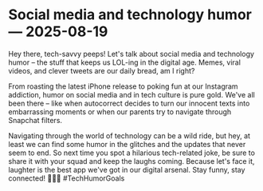 # Social media and technology humor — 2025-08-19

Hey there, tech-savvy peeps! Let's talk about social media and technology humor – the stuff that keeps us LOL-ing in the digital age. Memes, viral videos, and clever tweets are our daily bread, am I right?

From roasting the latest iPhone release to poking fun at our Instagram addiction, humor on social media and in tech culture is pure gold. We've all been there – like when autocorrect decides to turn our innocent texts into embarrassing moments or when our parents try to navigate through Snapchat filters.

Navigating through the world of technology can be a wild ride, but hey, at least we can find some humor in the glitches and the updates that never seem to end. So next time you spot a hilarious tech-related joke, be sure to share it with your squad and keep the laughs coming. Because let's face it, laughter is the best app we've got in our digital arsenal. Stay funny, stay connected! ✌🏼📱 #TechHumorGoals